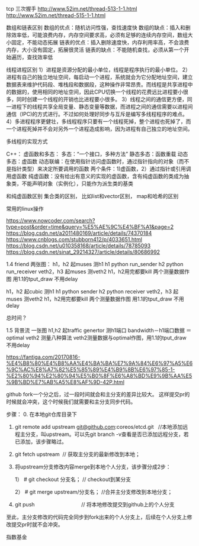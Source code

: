 


tcp 三次握手
http://www.52im.net/thread-513-1-1.html
http://www.52im.net/thread-515-1-1.html

数组和链表区别
数组的优点：随机访问性强，查找速度快
数组的缺点：插入和删除效率低，可能浪费内存，内存空间要求高，必须有足够的连续内存空间，数组大小固定，不能动态拓展
链表的优点：插入删除速度快，内存利用率高，不会浪费内存，大小没有固定，拓展很灵活
链表的缺点：不能随机查找，必须从第一个开始遍历，查找效率低

线程进程区别
1）进程是资源分配的最小单位，线程是程序执行的最小单位。
2）进程有自己的独立地址空间，每启动一个进程，系统就会为它分配地址空间，建立数据表来维护代码段、堆栈段和数据段，这种操作非常昂贵。而线程是共享进程中的数据的，使用相同的地址空间，因此CPU切换一个线程的花费远比进程要小很多，同时创建一个线程的开销也比进程要小很多。
3）线程之间的通信更方便，同一进程下的线程共享全局变量、静态变量等数据，而进程之间的通信需要以进程间通信（IPC)的方式进行。不过如何处理好同步与互斥是编写多线程程序的难点。
4）多进程程序更健壮，多线程程序只要有一个线程死掉，整个进程也死掉了，而一个进程死掉并不会对另外一个进程造成影响，因为进程有自己独立的地址空间。

多线程的实现方式

C++：
虚函数和多态：
  多态：“一个接口，多种方法”
  静态多态：函数重载
  动态多态：虚函数
  动态联编：在使用指针访问虚函数时，通过指针指向的对象（而不是指针类型）来决定所要调用的函数 两个条件：1)虚函数，2）通过指针或引用调用虚函数
  纯虚函数：没有给出有意义的实现的虚函数，含有纯虚函数的类成为抽象类，不能声明对象（实例化），只能作为派生类的基类
  
  
和纯虚函数区别
集合类的区别，
比如list和vector区别，
map和哈希的区别


常用的linux操作


https://www.nowcoder.com/search?type=post&order=time&query=%E5%AE%9C%E4%BF%A1&page=2
https://blog.csdn.net/a2011480169/article/details/74370184
https://www.cnblogs.com/stubborn412/p/4033651.html
https://blog.csdn.net/u010358168/article/details/78785093
https://blog.csdn.net/sinat_29214327/article/details/80686992


1.4 friend
两张图：
h1，h2 起muses  测h1
h1 python run_sender
h2 python run_receiver
veth2，h3 起muses 测veth2
h1，h2用完都要kill
两个测量数据作图  用1.1的tput_draw  不用delay

h1，h2 起cubic 测h1
h1 python sender
h2 python receiver
veth2，h3 起muses 测veth2
h1，h2用完都要kill
两个测量数据作图  用1.1的tput_draw  不用delay

总时间？

1.5 背景流
一张图
h1,h2 起traffic genertor 测h1端口
bandwidth－h1端口数据 ＝ optimal
veth2 测量八种算法
veth2测量数据与optimal作图，用1.1的tput_draw  不用delay




https://fantiga.com/20170816-%E4%B8%80%E4%B8%AA%E4%BA%BA%E7%9A%84%E6%97%A5%E6%9C%AC%E8%A7%82%E5%85%89%E4%B9%8B%E6%97%85-1-%E2%80%94%E2%80%94%E5%B0%8F%E6%A8%BD%E9%9B%AA%E5%9B%BD%E7%AB%A5%E8%AF%9D-42P.html



github fork一个分之后，过一段时间就会和主分支的差异比较大。 这样提交pr的时候就会冲突，这个时候我们就需要和主分支同步代码。

步骤：
0. 在本地git仓库目录下

1. git remote add upstream git@github.com:coreos/etcd.git   //本地添加远程主分支，叫upstream。可以先git branch -v查看是否已添加远程分支，若已添加，该步骤略过。

2. git fetch upstream  // 获取主分支的最新修改到本地；

3. 将upstream分支修改内容merge到本地个人分支，该步骤分成2步：

    1） # git checkout 分支名；  // checkout到某分支

    2） # git merge upstream/分支名；  //合并主分支修改到本地分支；

4. git push                                // 将本地修改提交到github上的个人分支

至此，主分支修改的代码完全同步到fork出来的个人分支上，后续在个人分支上修改提交pr时就不会冲突。


指数基金
